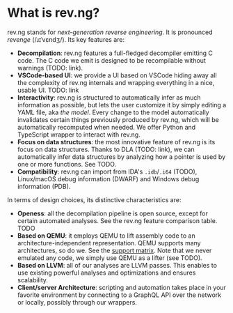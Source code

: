 # What is rev.ng?

rev.ng stands for *next-generation reverse engineering*.
It is pronounced *revenge* (/ɹɪˈvɛndʒ/).
Its key features are:

* **Decompilation**: rev.ng features a full-fledged decompiler emitting C code.
  The C code we emit is designed to be recompilable without warnings (TODO: link).
* **VSCode-based UI**: we provide a UI based on VSCode hiding away all the complexity of rev.ng internals and wrapping everything in a nice, usable UI. TODO: link
* **Interactivity**: rev.ng is structured to automatically infer as much information as possible, but lets the user customize it by simply editing a YAML file, aka *the model*.
  Every change to the model automatically invalidates certain things previously produced by rev.ng, which will be automatically recomputed when needed.
  We offer Python and TypeScript wrapper to interact with rev.ng.
* **Focus on data structures**: the most innovative feature of rev.ng is its focus on data structures. Thanks to DLA (TODO: link), we can automatically infer data structures by analyzing how a pointer is used by one or more functions.
  See TODO.
* **Compatibility**: rev.ng can import from IDA's `.idb`/`.i64` (TODO), Linux/macOS debug information (DWARF) and Windows debug information (PDB).

In terms of design choices, its distinctive characteristics are:

* **Openess**: all the decompilation pipeline is open source, except for certain automated analyses.
  See the rev.ng feature comparison table. TODO
* **Based on QEMU**: it employs QEMU to lift assembly code to an architecture-independent representation.
  QEMU supports many architectures, so do we. See the [support matrix](TODO).
  Note that we never emulated any code, we simply use QEMU as a lifter (see TODO).
* **Based on LLVM**: all of our analyses are LLVM passes.
  This enables to use existing powerful analyses and optimizations and ensures scalability.
* **Client/server Architecture**: scripting and automation takes place in your favorite environment by connecting to a GraphQL API over the network or locally, possibly through our wrappers.

